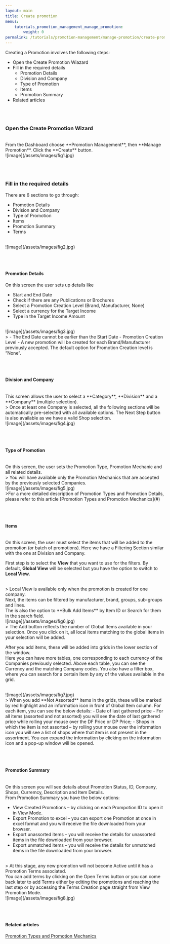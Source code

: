 ```yaml
---
layout: main
title: Create promotion
menus: 
    tutorials_promotion_management_manage_promotion:
        weight: 0
permalink: /tutorials/promotion-management/manage-promotion/create-promotion
---
```



Creating a Promotion involves the following steps:
- Open the Create Promotion Wiazard
- Fill in the required details
   * Promotion Details
   * Division and Company
   * Type of Promotion
   * Items
   * Promotion Summary
- Related articles

<br /><br />

### Open the Create Promotion Wizard

<br />
From the Dashboard choose **Promotion Management**, then **Manage Promotion**. Click the **Create** button.

<br />
![image](/assets/images/fig1.jpg)

<br /><br />
### Fill in the required details

There are 6 sections to go through:

- Promotion Details
- Division and Company
- Type of Promotion
- Items
- Promotion Summary
- Terms

<br />
![image](/assets/images/fig2.jpg)

<br /><br />
#### **Promotion Details**

On this screen the user sets up details like

- Start and End Date
- Check if there are any Publications or Brochures
- Select a Promotion Creation Level (Brand, Manufacturer, None)
- Select a currency for the Target Income
- Type in the Target Income Amount

<br />
![image](/assets/images/fig3.jpg)

<br />
> - The End Date cannot be earlier than the Start Date
- Promotion Creation Level - A new promotion will be created for each Brand/Manufacturer previously accepted. The default option for Promotion Creation level is “None”.

<br /><br />
#### **Division and Company**

<br />
This screen allows the user to select a **Category**, **Division** and a **Company** (multiple selection).

<br />
> Once at least one Company is selected, all the following sections will be automatically pre-selected with all available options. The Next Step button is also available as we have a valid Shop selection.

<br />
![image](/assets/images/fig4.jpg)

<br /><br />
#### **Type of Promotion**

<br />
On this screen, the user sets the Promotion Type, Promotion Mechanic and all related details.

<br />
> You will have available only the Promotion Mechanics that are accepted by the previously selected Companies.

<br />
![image](/assets/images/fig5.jpg)

<br />
>For a more detailed description of Promotion Types and Promotion Details, please refer to this article
[Promotion Types and Promotion Mechanics](#)


<br /><br />
#### **Items**

<br />
On this screen, the user must select the items that will be added to the promotion (or batch of promotions). Here we have a Filtering Section similar with the one at Division and Company.
<br />

First step is to select the **View** that you want to use for the filters. By default, **Global View** will be selected but you have the option to switch to **Local View**.

<br />
> Local View is available only when the promotion is created for one company.

<br />
Next, the items can be filtered by manufacturer, brand, groups, sub-groups and lines.

<br />
The is also the option to **Bulk Add Items** by Item ID or Search for them in the search field.

<br />
![image](/assets/images/fig6.jpg)

<br />
> The Add button reflects the number of Global Items available in your selection. Once you click on it, all local items matching to the global items in your selection will be added.

After you add items, these will be added into grids in the lower section of the window.
<br />
Here you can have more tables, one corresponding to each currency of the Companies previously selected. Above each table, you can see the Currency and the matching Company codes. You also have a filter box, where you can search for a certain Item by any of the values available in the grid.

<br />
![image](/assets/images/fig7.jpg)

<br />
> When you add **Not Assorted** items in the grids, these will be marked by red highlight and an information icon in front of Global Item column. For each item, you can see the below details:
- Date of last gathered price – For all items (assorted and not assorted) you will see the date of last gathered price while rolling your mouse over the DF Price or DP Price;
- Shops in which the item is not assorted – by rolling your mouse over the information icon you will see a list of shops where that item is not present in the assortment. You can expand the information by clicking on the information icon and a pop-up window will be opened.

<br /><br />
#### **Promotion Summary**

<br />
On this screen you will see details about Promotion Status, ID, Company, Shops, Curremcy, Description and Item Details.

<br />
From Promotion Summary you have the below options:

- View Created Promotions – by clicking on each Prompotion ID to open it in View Mode.
- Export Promotion to excel – you can export one Promotion at once in excel format and you will receive the file downloaded from your browser.
- Export unassorted items – you will receive the details for unassorted items in the file downloaded from your browser.
- Export unmatched items – you will receive the details for unmatched items in the file downloaded from your browser.

<br />
> At this stage, any new promotion will not become Active until it has a Promotion Terms associated.

<br />
You can add terms by clicking on the Open Terms button or you can come back later to add Terms either by editing the promotions and reaching  the last step or by accessing the Terms Creation page straight from View Promotion Mode.

<br />
![image](/assets/images/fig8.jpg)

<br /><br />
#### Related articles

[Promotion Types and Promotion Mechanics](#)
